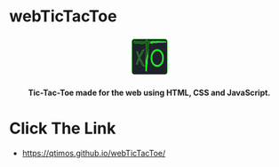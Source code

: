 # webTicTacToe

### <div align="center"> <img src="./assets/iconProject.png" alt="Tic-Tac-Toe" width="65"> </div>

#### <p align="center"> Tic-Tac-Toe made for the web using HTML, CSS and JavaScript. </p>

# Click The Link
   * https://qtimos.github.io/webTicTacToe/
